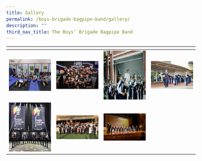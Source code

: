 ```yaml
---
title: Gallery
permalink: /boys-brigade-bagpipe-band/gallery/
description: ""
third_nav_title: The Boys’ Brigade Bagpipe Band
---
```


<table>
<thead>
  <tr>
    <th style="width:200px"></th>
    <th style="width:200px"></th>
    <th style="width:200px"></th>
		<th style="width:200px"></th>
  </tr>
</thead>
<tbody>
  <tr>
    <td style ="text-align:center"><a href="/images/bbbb1.jpeg"> <img src="/images/bbbb1.jpeg" style="width:200px"></a></td>
    <td style ="text-align:center"><a href="/images/bbbb2.jpeg"> <img src="/images/bbbb2.jpeg" style="width:200px"></a></td>
    <td style ="text-align:center"><a href="/images/bbbb3.jpeg"> <img src="/images/bbbb3.jpeg" style="width:200px; height: 130px"></a></td>
    <td style ="text-align:center"><a href="/images/bbbb4.jpeg"> <img src="/images/bbbb4.jpeg" style="width:200px"></a></td>
  </tr>
   <tr>
    <td style ="text-align:center"><a href="/images/bbbb5.jpeg"> <img src="/images/bbbb5.jpeg" style="width:200px; height: 130px"></a></td>
    <td style ="text-align:center"><a href="/images/bbbb6.jpeg"> <img src="/images/bbbb6.jpeg" style="width:200px"></a></td>
    <td style ="text-align:center"><a href="/images/bbbb7.png"> <img src="/images/bbbb7.png" style="width:200px"></a></td>
  </tr>
</tbody>
</table>
